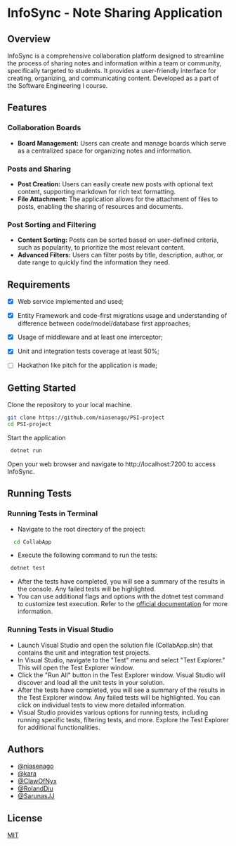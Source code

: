 # InfoSync - Note Sharing Application

## Overview

InfoSync is a comprehensive collaboration platform designed to streamline the process of sharing notes and information within a team or community, specifically targeted to students. It provides a user-friendly interface for creating, organizing, and communicating content. Developed as a part of the Software Engineering I course.

## Features

### Collaboration Boards
- **Board Management:** Users can create and manage boards which serve as a centralized space for organizing notes and information.

### Posts and Sharing
- **Post Creation:** Users can easily create new posts with optional text content, supporting markdown for rich text formatting.
- **File Attachment:** The application allows for the attachment of files to posts, enabling the sharing of resources and documents.

### Post Sorting and Filtering
- **Content Sorting:** Posts can be sorted based on user-defined criteria, such as popularity, to prioritize the most relevant content.
- **Advanced Filters:** Users can filter posts by title, description, author, or date range to quickly find the information they need.

## Requirements
- [x] Web service implemented and used;
- [x] Entity Framework and code-first migrations usage and understanding of difference between code/model/database first approaches;
- [x] Usage of middleware and at least one interceptor;
- [x] Unit and integration tests coverage at least 50%;
- [ ] Hackathon like pitch for the application is made;


## Getting Started 
Clone the repository to your local machine.
```bash
git clone https://github.com/niasenago/PSI-project
cd PSI-project
```
Start the application
```bash
 dotnet run
 ```

 Open your web browser and navigate to http://localhost:7200 to access InfoSync.

## Running Tests 
### Running Tests in Terminal
- Navigate to the root directory of the project:
```bash
  cd CollabApp
 ```
- Execute the following command to run the tests:
```bash
 dotnet test
 ```
- After the tests have completed, you will see a summary of the results in the console. Any failed tests will be highlighted.
- You can use additional flags and options with the dotnet test command to customize test execution. Refer to the [official documentation](https://docs.microsoft.com/en-us/dotnet/core/tools/dotnet-test) for more information.
### Running Tests in Visual Studio
- Launch Visual Studio and open the solution file (CollabApp.sln) that contains the unit and integration test projects.
- In Visual Studio, navigate to the "Test" menu and select "Test Explorer." This will open the Test Explorer window.
- Click the "Run All" button in the Test Explorer window. Visual Studio will discover and load all the unit tests in your solution.
- After the tests have completed, you will see a summary of the results in the Test Explorer window. Any failed tests will be highlighted. You can click on individual tests to view more detailed information.
- Visual Studio provides various options for running tests, including running specific tests, filtering tests, and more. Explore the Test Explorer for additional functionalities.

## Authors

- [@niasenago](https://www.github.com/niasenago)
- [@kara](https://github.com/ErnestasKaralius)
- [@ClawOfNyx](https://github.com/ClawOfNyx)
- [@RolandDiu](https://github.com/RolandDiu)
- [@SarunasJJ](https://github.com/SarunasJJ)

 ## License

[MIT](https://choosealicense.com/licenses/mit/)
